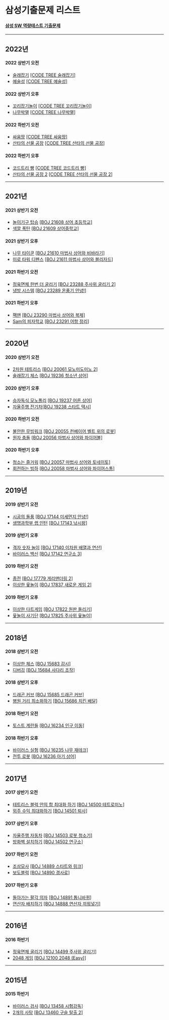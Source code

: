 # 삼성기출문제 리스트

#### [삼성 SW 역량테스트 기출문제](https://www.codetree.ai/training-field/frequent-problems?page=1&pageSize=20)
----------------------------------------------------------------------------------------------------------------------------------------------------------------------
## 2022년

#### 2022 상반기 오전
- [술래잡기](https://github.com/JIYUNHYEOK/Coding_Test/blob/main/CODE%20TREE/SAMSUNG/CT_%E1%84%89%E1%85%AE%E1%86%AF%E1%84%85%E1%85%A2%20%E1%84%8C%E1%85%A1%E1%86%B8%E1%84%80%E1%85%B5.py) [[CODE TREE 술래잡기]](https://www.codetree.ai/training-field/frequent-problems/hide-and-seek/description?page=3&pageSize=20)
- [예술성](https://github.com/JIYUNHYEOK/Coding_Test/blob/main/CODE%20TREE/SAMSUNG/CT_%E1%84%8B%E1%85%A8%E1%84%89%E1%85%AE%E1%86%AF%E1%84%89%E1%85%A5%E1%86%BC.py) [[CODE TREE 예술성]](https://www.codetree.ai/training-field/frequent-problems/artistry/description?page=3&pageSize=20)

#### 2022 상반기 오후
- [꼬리잡기놀이](https://github.com/JIYUNHYEOK/Coding_Test/blob/main/CODE%20TREE/SAMSUNG/CT_%EA%BC%AC%EB%A6%AC%EC%9E%A1%EA%B8%B0%EB%86%80%EC%9D%B4.py) [[CODE TREE 꼬리잡기놀이]](https://www.codetree.ai/training-field/frequent-problems/tail-catch-play/description?page=3&pageSize=20)
- [나무박멸](https://github.com/JIYUNHYEOK/Coding_Test/blob/main/CODE%20TREE/SAMSUNG/CT_%EB%82%98%EB%AC%B4%EB%B0%95%EB%A9%B8.py) [[CODE TREE 나무박멸]](https://www.codetree.ai/training-field/frequent-problems/tree-kill-all/description?page=3&pageSize=20)

#### 2022 하반기 오전
- [싸움땅](https://github.com/JIYUNHYEOK/Coding_Test/blob/main/CODE%20TREE/SAMSUNG/CT_%EC%8B%B8%EC%9B%80%EB%95%85.py) [[CODE TREE 싸움땅]](https://www.codetree.ai/training-field/frequent-problems/battle-ground/description?page=3&pageSize=20)
- [산타의 선물 공장](https://github.com/JIYUNHYEOK/Coding_Test/blob/main/CODE%20TREE/SAMSUNG/CT_%EC%82%B0%ED%83%80%EC%9D%98%20%EC%84%A0%EB%AC%BC%20%EA%B3%B5%EC%9E%A5.py) [[CODE TREE 산타의 선물 공장]](https://www.codetree.ai/training-field/frequent-problems/santa-gift-factory/description?page=3&pageSize=20)

#### 2022 하반기 오후
- [코드트리 빵](https://github.com/JIYUNHYEOK/Coding_Test/blob/main/CODE%20TREE/SAMSUNG/CT_%EC%BD%94%EB%93%9C%ED%8A%B8%EB%A6%AC%20%EB%B9%B5.py) [[CODE TREE 코드트리 빵]](https://www.codetree.ai/training-field/frequent-problems/codetree-mon-bread/description?page=3&pageSize=20)
- [산타의 선물 공장 2](https://github.com/JIYUNHYEOK/Coding_Test/blob/main/CODE%20TREE/SAMSUNG/CT_%EC%82%B0%ED%83%80%EC%9D%98%20%EC%84%A0%EB%AC%BC%EA%B3%B5%EC%9E%A5%202.py) [[CODE TREE 산타의 선물 공장 2]](https://www.codetree.ai/training-field/frequent-problems/santa-gift-factory-2/description?page=3&pageSize=20)

----------------------------------------------------------------------------------------
## 2021년

#### 2021 상반기 오전
- [놀이기구 탑승](https://github.com/JIYUNHYEOK/Coding_Test/blob/main/CODE%20TREE/SAMSUNG/CT_%EB%86%80%EC%9D%B4%EA%B8%B0%EA%B5%AC%20%ED%83%91%EC%8A%B9.py) [[BOJ 21608 상어 초등학교]](https://www.acmicpc.net/problem/21608)
- [색깔 폭탄](https://github.com/JIYUNHYEOK/Coding_Test/blob/main/CODE%20TREE/SAMSUNG/CT_%EC%83%89%EA%B9%94%20%ED%8F%AD%ED%83%84.py) [[BOJ 21609 상어중학교]](https://www.acmicpc.net/problem/21609)

#### 2021 상반기 오후
- [나무 타이쿤](https://github.com/JIYUNHYEOK/Coding_Test/blob/main/CODE%20TREE/SAMSUNG/CT_%EB%82%98%EB%AC%B4%20%ED%83%80%EC%9D%B4%EC%BF%A4.py) [[BOJ 21610 마법사 상어와 비바라기]](https://www.acmicpc.net/problem/21610)
- [미로 타워 디펜스](https://github.com/JIYUNHYEOK/Coding_Test/blob/main/CODE%20TREE/SAMSUNG/CT_%EB%AF%B8%EB%A1%9C%20%ED%83%80%EC%9B%8C%20%EB%94%94%ED%8E%9C%EC%8A%A4.py) [[BOJ 21611 마법사 상어와 블리자드]](https://www.acmicpc.net/problem/21611)

#### 2021 하반기 오전
- [정육면체 한번 더 굴리기](https://github.com/JIYUNHYEOK/Coding_Test/blob/main/CODE%20TREE/SAMSUNG/CT_%EC%A0%95%EC%9C%A1%EB%A9%B4%EC%B2%B4%20%ED%95%9C%EB%B2%88%20%EB%8D%94%20%EA%B5%B4%EB%A6%AC%EA%B8%B0.py) [[BOJ 23288 주사위 굴리기 2]](https://www.acmicpc.net/problem/23288)
- [냉방 시스템](https://github.com/JIYUNHYEOK/Coding_Test/blob/main/CODE%20TREE/SAMSUNG/CT_%EB%83%89%EB%B0%A9%20%EC%8B%9C%EC%8A%A4%ED%85%9C.py) [[BOJ 23289 온풍기 안녕!]](https://www.acmicpc.net/problem/23289)

#### 2021 하반기 오후
- [팩맨](https://github.com/JIYUNHYEOK/Coding_Test/blob/main/CODE%20TREE/SAMSUNG/CT_%ED%8C%A9%EB%A7%A8.py) [[BOJ 23290 마법사 상어와 복제]](https://www.acmicpc.net/problem/23290)
- [Sam의 피자학교](https://github.com/JIYUNHYEOK/Coding_Test/blob/main/CODE%20TREE/SAMSUNG/CT_Sam%EC%9D%98%20%ED%94%BC%EC%9E%90%ED%95%99%EA%B5%90.py) [[BOJ 23291 어항 정리]](https://www.acmicpc.net/problem/23291)

----------------------------------------------------------------------------------------
## 2020년

#### 2020 상반기 오전
- [2차원 테트리스](https://github.com/JIYUNHYEOK/Coding_Test/blob/main/CODE%20TREE/SAMSUNG/CT_2%EC%B0%A8%EC%9B%90%20%ED%85%8C%ED%8A%B8%EB%A6%AC%EC%8A%A4.py) [[BOJ 20061 모노미도미노 2]](https://www.acmicpc.net/problem/20061)
- [술래잡기 체스](https://github.com/JIYUNHYEOK/Coding_Test/blob/main/CODE%20TREE/SAMSUNG/CT_%EC%88%A0%EB%9E%98%EC%9E%A1%EA%B8%B0%20%EC%B2%B4%EC%8A%A4.py) [[BOJ 19236 청소년 상어]](https://www.acmicpc.net/problem/19236)

#### 2020 상반기 오후
- [승자독식 모노폴리](https://github.com/JIYUNHYEOK/Coding_Test/blob/main/CODE%20TREE/SAMSUNG/CT_%EC%8A%B9%EC%9E%90%EB%8F%85%EC%8B%9D%20%EB%AA%A8%EB%85%B8%ED%8F%B4%EB%A6%AC.py) [[BOJ 19237 어른 상어]](https://www.acmicpc.net/problem/19237)
- [자율주행 전기차](https://github.com/JIYUNHYEOK/Coding_Test/blob/main/CODE%20TREE/SAMSUNG/CT_%EC%9E%90%EC%9C%A8%EC%A3%BC%ED%96%89%20%EC%A0%84%EA%B8%B0%EC%B0%A8.py)[[BOJ 19238 스타트 택시]](https://www.acmicpc.net/problem/19238)

#### 2020 하반기 오전
- [불안한 무빙워크](https://github.com/JIYUNHYEOK/Coding_Test/blob/main/CODE%20TREE/SAMSUNG/CT_%EB%B6%88%EC%95%88%ED%95%9C%20%EB%AC%B4%EB%B9%99%EC%9B%8C%ED%81%AC.py) [[BOJ 20055 컨베이어 벨트 위의 로봇]](https://www.acmicpc.net/problem/20055)
- [원자 충돌](https://github.com/JIYUNHYEOK/Coding_Test/blob/main/CODE%20TREE/SAMSUNG/CT_%EC%9B%90%EC%9E%90%20%EC%B6%A9%EB%8F%8C.py) [[BOJ 20056 마법사 상어와 파이어볼]](https://www.acmicpc.net/problem/20056)

#### 2020 하반기 오후
- [청소는 즐거워](https://github.com/JIYUNHYEOK/Coding_Test/blob/main/CODE%20TREE/SAMSUNG/CT_%EC%B2%AD%EC%86%8C%EB%8A%94%20%EC%A6%90%EA%B1%B0%EC%9B%8C.py) [[BOJ 20057 마법사 상어와 토네이토]](https://www.acmicpc.net/problem/20057)
- [회전하는 빙하](https://github.com/JIYUNHYEOK/Coding_Test/blob/main/CODE%20TREE/SAMSUNG/CT_%ED%9A%8C%EC%A0%84%ED%95%98%EB%8A%94%20%EB%B9%99%ED%95%98.py) [[BOJ 20058 마법사 상어와 파이어스톰]](https://www.acmicpc.net/problem/20058)

----------------------------------------------------------------------------------------
## 2019년

#### 2019 상반기 오전
- [시공의 돌풍](https://github.com/JIYUNHYEOK/Coding_Test/blob/main/CODE%20TREE/SAMSUNG/CT_%EC%8B%9C%EA%B3%B5%EC%9D%98%20%EB%8F%8C%ED%92%8D.py) [[BOJ 17144 미세먼지 안녕!]](https://www.acmicpc.net/problem/17144)
- [생명과학부 랩 인턴](https://github.com/JIYUNHYEOK/Coding_Test/blob/main/CODE%20TREE/SAMSUNG/CT_%EC%83%9D%EB%AA%85%EA%B3%BC%ED%95%99%EB%B6%80%20%EB%9E%A9%20%EC%9D%B8%ED%84%B4.py) [[BOJ 17143 낚시왕]](https://www.acmicpc.net/problem/17143)

#### 2019 상반기 오후
- [격자 숫자 놀이](https://github.com/JIYUNHYEOK/Coding_Test/blob/main/CODE%20TREE/SAMSUNG/CT_%EA%B2%A9%EC%9E%90%20%EC%88%AB%EC%9E%90%20%EB%86%80%EC%9D%B4.py) [[BOJ 17140 이차원 배열과 연산]](https://www.acmicpc.net/problem/17140)
- [바이러스 백신](https://github.com/JIYUNHYEOK/Coding_Test/blob/main/CODE%20TREE/SAMSUNG/CT_%EB%B0%94%EC%9D%B4%EB%9F%AC%EC%8A%A4%20%EB%B0%B1%EC%8B%A0.py) [[BOJ 17142 연구소 3]](https://www.acmicpc.net/problem/17142)

#### 2019 하반기 오전
- [종전](https://github.com/JIYUNHYEOK/Coding_Test/blob/main/CODE%20TREE/SAMSUNG/CT_%EC%A2%85%EC%A0%84.py) [[BOJ 17779 게리맨더링 2]](https://www.acmicpc.net/problem/17779)
- [이상한 윷놀이](https://github.com/JIYUNHYEOK/Coding_Test/blob/main/CODE%20TREE/SAMSUNG/CT_%EC%9D%B4%EC%83%81%ED%95%9C%20%EC%9C%B7%EB%86%80%EC%9D%B4.py) [[BOJ 17837 새로운 게임 2]](https://www.acmicpc.net/problem/17837)

#### 2019 하반기 오후
- [이상한 다트게임](https://github.com/JIYUNHYEOK/Coding_Test/blob/main/CODE%20TREE/SAMSUNG/CT_%EC%9D%B4%EC%83%81%ED%95%9C%20%EB%8B%A4%ED%8A%B8%20%EA%B2%8C%EC%9E%84.py) [[BOJ 17822 원판 돌리기]](https://www.acmicpc.net/problem/17822)
- [윷놀이 사기단](https://github.com/JIYUNHYEOK/Coding_Test/blob/main/CODE%20TREE/SAMSUNG/CT_%EC%9C%B7%EB%86%80%EC%9D%B4%20%EC%82%AC%EA%B8%B0%EB%8B%A8.py) [[BOJ 17825 주사위 윷놀이]](https://www.acmicpc.net/problem/17825)

----------------------------------------------------------------------------------------
## 2018년

#### 2018 상반기 오전
- [이상한 체스](https://github.com/JIYUNHYEOK/Coding_Test/blob/main/CODE%20TREE/SAMSUNG/CT_%EC%9D%B4%EC%83%81%ED%95%9C%20%EC%B2%B4%EC%8A%A4.py) [[BOJ 15683 감시]](https://www.acmicpc.net/problem/15683)
- [디버깅](https://github.com/JIYUNHYEOK/Coding_Test/blob/main/CODE%20TREE/SAMSUNG/CT_%EB%94%94%EB%B2%84%EA%B9%85.py) [[BOJ 15684 사다리 조작]](https://www.acmicpc.net/problem/15684)

#### 2018 상반기 오후
- [드래곤 커브](https://github.com/JIYUNHYEOK/Coding_Test/blob/main/CODE%20TREE/SAMSUNG/CT_%EB%93%9C%EB%9E%98%EA%B3%A4%20%EC%BB%A4%EB%B8%8C.py) [[BOJ 15685 드래곤 커브]](https://www.acmicpc.net/problem/15685)
- [병원 거리 최소화하기](https://github.com/JIYUNHYEOK/Coding_Test/blob/main/CODE%20TREE/SAMSUNG/CT_%EB%B3%91%EC%9B%90%20%EA%B1%B0%EB%A6%AC%20%EC%B5%9C%EC%86%8C%ED%99%94%ED%95%98%EA%B8%B0.py) [[BOJ 15686 치킨 배달]](https://www.acmicpc.net/problem/15686)

#### 2018 하반기 오전
- [토스트 계란들](https://github.com/JIYUNHYEOK/Coding_Test/blob/main/CODE%20TREE/SAMSUNG/CT_%ED%86%A0%EC%8A%A4%ED%8A%B8%20%EA%B3%84%EB%9E%80%EB%93%A4.py) [[BOJ 16234 인구 이동]](https://www.acmicpc.net/problem/16234)

#### 2018 하반기 오후
- [바이러스 실험](https://github.com/JIYUNHYEOK/Coding_Test/blob/main/CODE%20TREE/SAMSUNG/CT_%EB%B0%94%EC%9D%B4%EB%9F%AC%EC%8A%A4%20%EC%8B%A4%ED%97%98.py) [[BOJ 16235 나무 재테크]](https://www.acmicpc.net/problem/16235)
- [전투 로봇](https://github.com/JIYUNHYEOK/Coding_Test/blob/main/CODE%20TREE/SAMSUNG/CT_%EC%A0%84%ED%88%AC%20%EB%A1%9C%EB%B4%87.py) [[BOJ 16236 아기 상어]](https://www.acmicpc.net/problem/16236)

----------------------------------------------------------------------------------------
## 2017년

#### 2017 상반기 오전
- [테트리스 블럭 안의 합 최대화 하기](https://github.com/JIYUNHYEOK/Coding_Test/blob/main/CODE%20TREE/SAMSUNG/CT_%ED%85%8C%ED%8A%B8%EB%A6%AC%EC%8A%A4%20%EB%B8%94%EB%9F%AD%20%EC%95%88%EC%9D%98%20%ED%95%A9%20%EC%B5%9C%EB%8C%80%ED%99%94%20%ED%95%98%EA%B8%B0.py) [[BOJ 14500 테트로미노]](https://www.acmicpc.net/problem/14500)
- [외주 수익 최대화하기](https://github.com/JIYUNHYEOK/Coding_Test/blob/main/CODE%20TREE/SAMSUNG/CT_%EC%99%B8%EC%A3%BC%20%EC%88%98%EC%9D%B5%20%EC%B5%9C%EB%8C%80%ED%99%94%ED%95%98%EA%B8%B0.py) [[BOJ 14501 퇴사]](https://www.acmicpc.net/problem/14501)

#### 2017 상반기 오후
- [자율주행 자동차](https://github.com/JIYUNHYEOK/Coding_Test/blob/main/CODE%20TREE/SAMSUNG/CT_%EC%9E%90%EC%9C%A8%EC%A3%BC%ED%96%89%20%EC%9E%90%EB%8F%99%EC%B0%A8.py) [[BOJ 14503 로봇 청소기]](https://www.acmicpc.net/problem/14503)
- [방화벽 설치하기](https://github.com/JIYUNHYEOK/Coding_Test/blob/main/CODE%20TREE/SAMSUNG/CT_%EB%B0%A9%ED%99%94%EB%B2%BD%20%EC%84%A4%EC%B9%98%ED%95%98%EA%B8%B0.py) [[BOJ 14502 연구소]](https://www.acmicpc.net/problem/14502)

#### 2017 하반기 오전
- [조삼모사](https://github.com/JIYUNHYEOK/Coding_Test/blob/main/CODE%20TREE/SAMSUNG/CT_%EC%A1%B0%EC%82%BC%EB%AA%A8%EC%82%AC.py) [[BOJ 14889 스타트와 링크]](https://www.acmicpc.net/problem/14889)
- [보도블럭](https://github.com/JIYUNHYEOK/Coding_Test/blob/main/CODE%20TREE/SAMSUNG/CT_%EB%B3%B4%EB%8F%84%EB%B8%94%EB%9F%AD.py) [[BOJ 14890 경사로]](https://www.acmicpc.net/problem/14890)

#### 2017 하반기 오후
- [돌아가는 팔각 의자](https://github.com/JIYUNHYEOK/Coding_Test/blob/main/CODE%20TREE/SAMSUNG/CT_%EB%8F%8C%EC%95%84%EA%B0%80%EB%8A%94%20%ED%8C%94%EA%B0%81%20%EC%9D%98%EC%9E%90.py) [[BOJ 14891 톱니바퀴]](https://www.acmicpc.net/problem/14891)
- [연산자 배치하기](https://github.com/JIYUNHYEOK/Coding_Test/blob/main/CODE%20TREE/SAMSUNG/CT_%EC%97%B0%EC%82%B0%EC%9E%90%20%EB%B0%B0%EC%B9%98%ED%95%98%EA%B8%B0.py) [[BOJ 14888 연산자 끼워넣기]](https://www.acmicpc.net/problem/14888)

----------------------------------------------------------------------------------------
## 2016년

#### 2016 하반기
- [정육면체 굴리기](https://github.com/JIYUNHYEOK/Coding_Test/blob/main/CODE%20TREE/SAMSUNG/CT_%EC%A0%95%EC%9C%A1%EB%A9%B4%EC%B2%B4%20%EA%B5%B4%EB%A6%AC%EA%B8%B0.py) [[BOJ 14499 주사위 굴리기]](https://www.acmicpc.net/problem/14499)
- [2048 게임](https://github.com/JIYUNHYEOK/Coding_Test/blob/main/CODE%20TREE/SAMSUNG/CT_2048%20%EA%B2%8C%EC%9E%84.py) [[BOJ 12100 2048 (Easy)]](https://www.acmicpc.net/problem/12100)

----------------------------------------------------------------------------------------
## 2015년

#### 2015 하반기
- [바이러스 검사](https://github.com/JIYUNHYEOK/Coding_Test/blob/main/CODE%20TREE/SAMSUNG/CT_%EB%B0%94%EC%9D%B4%EB%9F%AC%EC%8A%A4%20%EA%B2%80%EC%82%AC.py) [[BOJ 13458 시험감독]](https://www.acmicpc.net/problem/13458)
- [2개의 사탕](https://github.com/JIYUNHYEOK/Coding_Test/blob/main/CODE%20TREE/SAMSUNG/CT_2%EA%B0%9C%EC%9D%98%20%EC%82%AC%ED%83%95.py) [[BOJ 13460 구슬 탈출 2]](https://www.acmicpc.net/problem/13460)
